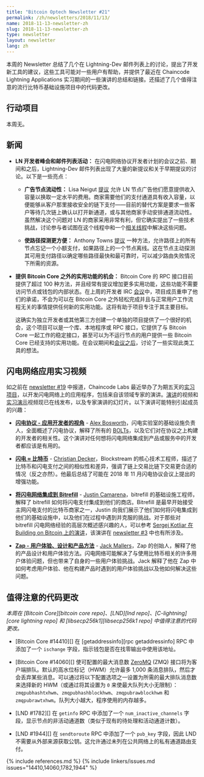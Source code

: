 ```yaml
---
title: "Bitcoin Optech Newsletter #21"
permalink: /zh/newsletters/2018/11/13/
name: 2018-11-13-newsletter-zh
slug: 2018-11-13-newsletter-zh
type: newsletter
layout: newsletter
lang: zh
---
```

本周的 Newsletter 总结了几个在 Lightning-Dev 邮件列表上的讨论，提出了开发新工具的建议，这些工具可能对一些用户有帮助，并提供了最近在 Chaincode Lightning Applications 实习期间的一些演讲的总结和链接。还描述了几个值得注意的流行比特币基础设施项目中的代码更改。

## 行动项目

本周无。

## 新闻

- **<!--ln-developer-summit-and-mailing-list-activity-->LN 开发者峰会和邮件列表活动：** 在闪电网络协议开发者计划的会议之前、期间和之后，Lightning-Dev 邮件列表出现了大量的新提议和关于早期提议的讨论。以下是一些亮点：

  - **<!--advertising-node-liquidity-->广告节点流动性：** Lisa Neigut [提议][neigut liquidity] 允许 LN 节点广告他们愿意提供收入容量以换取一定水平的费用。商家需要他们的支付通道具有收入容量，以便能够从客户那里接收安全的链下支付——目前的替代方案是要求一些客户等待几次链上确认以打开新通道，或与其他商家手动安排通道流动性。虽然解决这个问题对 LN 的商家采用非常有利，但它确实提出了一些技术挑战，讨论参与者试图在这个线程中和一个[相关线程][zmn liquidity]中解决这些问题。

  - **<!--making-path-probing-more-convenient-->使路径探测更方便：** Anthony Towns [提议][probe cancel] 一种方法，允许路径上的所有节点忘记一个小额支付，如果路径上的一个节点离线。这在节点主动探测其可用支付路径以确定哪些路径最快和最可靠时，可以减少路由失败情况下所需的资源。

- **<!--opportunity-available-for-providing-utility-functions-outside-of-bitcoin-core-->提供 Bitcoin Core 之外的实用功能的机会：** Bitcoin Core 的 RPC 接口目前提供了超过 100 种方法，并且经常有提议增加更多实用功能，这些功能不需要访问节点或钱包的内部状态。在上周的开发者 IRC [会议][core dev meeting]中，项目成员重申了他们的承诺，不会为可以在 Bitcoin Core 之外轻松完成并且与正常用户工作流程无关的事情提供任何新的实用功能。这将有助于项目专注于其主要目标。

  这确实为独立开发者或其他第三方创建一个单独的项目提供了一个很好的机会，这个项目可以是一个库、本地程序或 RPC 接口，它提供了与 Bitcoin Core 一起工作的稳定接口，甚至可以为不运行节点的用户提供一些 Bitcoin Core 已经支持的实用功能。在会议期间和[会议之后][core dev log]，讨论了一些实现此类工具的想法。

## 闪电网络应用实习视频

如之前在 [newsletter #19][] 中报道，Chaincode Labs 最近举办了为期五天的[实习项目][residency program]，以开发闪电网络上的应用程序，包括来自该领域专家的演讲。[演讲][presentations]的视频和[实习演示][resident demos]视频现已在线发布，以及专家演讲的幻灯片。以下演讲可能特别引起成员的兴趣：

- [**<!--the-lightning-protocol-an-application-developers-perspective-->闪电协议 - 应用开发者的视角**][bosworth video] - [Alex Bosworth][bosworth]，闪电实验室的基础设施负责人，全面概述了闪电协议，解释了所有的 [BOLTs][]，以及它们对在协议之上构建的开发者的相关性。这个演讲对任何想将闪电网络集成到产品或服务中的开发者都应该是有用的。

- [**<!--lightning-bitcoin-->闪电 ≈ 比特币**][decker video] - [Christian Decker][decker]，Blockstream 的核心技术工程师，描述了比特币和闪电支付之间的相似性和差异，强调了链上交易比链下交易更合适的情况（反之亦然）。他最后总结了可能在 2018 年 11 月闪电协议会议上提出的增强功能。

- [**<!--integrating-lightning-into-bitrefill-->将闪电网络集成到 Bitrefill**][camarena video] - [Justin Camarena][camarena]，bitrefill 的基础设施工程师，解释了 bitrefill 如何将闪电支付集成到他们的商店。Bitrefill 是最早开始接受主网闪电支付的比特币商家之一，Justin 向我们展示了他们如何将闪电集成到他们的基础设施中，以及他们在过程中遇到并克服的挑战。对于那些对 bitrefill 闪电网络经验的高层次概述感兴趣的人，可以参考 [Sergej Kotliar 在 Building on Bitcoin 上的演讲][kotliar BoB]，该演讲在 [newsletter #3][] 中也有所涉及。

- [**<!--zap-ux-design-and-product-approach-->Zap - 用户体验、设计和产品方法**][mallers video] - [Jack Mallers][mallers]，Zap 的创始人，解释了他的产品设计和用户体验方法。闪电网络可能解决了与使用比特币相关的许多用户体验问题，但也带来了自身的一些用户体验挑战。Jack 解释了他在 Zap 中如何考虑用户体验、他在构建产品时遇到的用户体验挑战以及他如何解决这些问题。

## 值得注意的代码更改

*本周在 [Bitcoin Core][bitcoin core repo]、[LND][lnd repo]、[C-lightning][core lightning repo] 和 [libsecp256k1][libsecp256k1 repo] 中值得注意的代码更改。*

- [Bitcoin Core #14410][] 在 [getaddressinfo][rpc getaddressinfo] RPC 中添加了一个 `ischange` 字段，指示钱包是否在找零输出中使用该地址。

- [Bitcoin Core #14060][] 使可配置的最大消息数 [ZeroMQ][] (ZMQ) 接口将为客户端排队。默认的高水位标记（HWM）允许最多 1,000 条消息排队，然后才会丢弃某些消息。可以通过将以下配置选项之一设置为所需的最大排队消息数来选择新的 HWM（或通过将其设置为 `0` 来使最大队列大小无限制）：`zmqpubhashtxhwm`、`zmqpubhashblockhwm`、`zmqpubrawblockhwm` 和 `zmqpubrawtxhwm`。队列大小越大，程序使用的内存越多。

- [LND #1782][] 在 `getinfo` RPC 中添加了一个 `num_inactive_channels` 字段，显示节点的非活动通道数（类似于现有的待处理和活动通道计数）。

- [LND #1944][] 在 `sendtoroute` RPC 中添加了一个 `pub_key` 字段，因此 LND 不需要从外部来源获取公钥。这允许通过未列在公共网络上的私有通道路由支付。

{% include references.md %}
{% include linkers/issues.md issues="14410,14060,1782,1944" %}

[lightning-dev mailing list]: https://lists.linuxfoundation.org/mailman/listinfo/lightning-dev
[neigut liquidity]: https://lists.linuxfoundation.org/pipermail/lightning-dev/2018-November/001532.html
[zmn liquidity]: https://lists.linuxfoundation.org/pipermail/lightning-dev/2018-November/001555.html
[walletless opens]: https://lists.linuxfoundation.org/pipermail/lightning-dev/2018-November/001539.html
[eltoo protocol]: https://blockstream.com/eltoo.pdf
[probe cancel]: https://lists.linuxfoundation.org/pipermail/lightning-dev/2018-November/001554.html
[core dev meeting]: http://www.erisian.com.au/meetbot/bitcoin-core-dev/2018/bitcoin-core-dev.2018-11-08-19.00.log.html#l-49
[core dev log]: http://www.erisian.com.au/bitcoin-core-dev/log-2018-11-08.html#l-668
[zeromq]: http://zeromq.org/
[residency program]: https://lightningresidency.com
[presentations]: https://lightningresidency.com/#videos
[resident demos]: https://www.youtube.com/playlist?list=PLpLH33TRghT2jmuP9YQRo-e8gk969Q2F_
[bosworth video]: https://www.youtube.com/watch?v=1R5DNUcCYRg&list=PLpLH33TRghT1SbxinAsNDS6L7RkAjC8ME&index=6&t=0s
[bosworth]: https://twitter.com/alexbosworth
[BOLTs]: https://github.com/lightningnetwork/lightning-rfc
[decker video]: https://www.youtube.com/watch?v=8lMLo-7yF5k&list=PLpLH33TRghT1SbxinAsNDS6L7RkAjC8ME&index=5&t=0s
[decker]: https://twitter.com/Snyke
[camarena video]: https://www.youtube.com/watch?v=RZtx6ZMLDrQ&list=PLpLH33TRghT1SbxinAsNDS6L7RkAjC8ME&index=12&t=0s
[camarena]: https://twitter.com/juscamarena
[kotliar BoB]: https://www.youtube.com/watch?v=Cpid31c6HZc&feature=youtu.be&t=8m49s
[mallers video]: https://www.youtube.com/watch?v=R0C83h-ZM-4&list=PLpLH33TRghT1SbxinAsNDS6L7RkAjC8ME&index=17&t=0s
[mallers]: https://twitter.com/JackMallers
[newsletter #19]: /zh/newsletters/2018/10/30/#lightning-residency-and-hackday
[newsletter #3]: /zh/newsletters/2018/07/10/#merchant-adoption